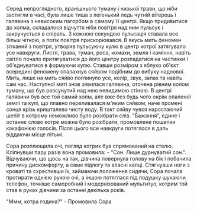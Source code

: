 Серед непроглядного, вранішнього туману і низької трави, що ніби застигли в часі, була лише тиша з легенький ледь чутній вітерець і галявина з невисоким пагорбом в самому її центрі. Якщо придивитися до холма, складалося відчуття ніби повітря над ним пульсує і закручується в спіраль. З кожною секундою пульсація ставала все більш чіткою, а потік повітря прискорювався. В якусь мить феномен зітканий з повітря, утворив пульсуючу кулю в центр котрої затягувало усе навкруги. Листя, трава, туман, роса, комахи, земля і каміння, навіть світло почало притягуватися до його центру розпадатися на частинки і об'єднуватися в формуючи кулю. Ставши розміром з яблуко об'єкт всередині феномену спалахнув сяйвом подібним до вибуху наднової. Мить, лише на мить сяйво поглинуло усе, колір, звук, запах та навіть сам час. Наступної миті знов зявилася галявина, оточена рівним колом туману, що був розсунутий над нею невидимою стіною. В центрі галявини був все той самий холм, але вже без будь чого окрім опаленої землі та кулі, що плавно переливалася м'яким сяйвом, наче промені сонця крізь кришталево чисту воду. В такт сяйву чувся наростаючий шепіт в котрому неможливо було розібрати слів. "Бажання", єдине і останнє слово котре можна було розібрати, промовлене пошепки какафонією голосів. Після цього все навкруги потяглося в даль віддаючи місце пітьмі.

Сора розплющила очі, погляд котрих був спрямований на стелю. Кліпнувши пару разів вона промовила: - "Сон. Лише дурнуватий сон.".
Відчуваючи, що щось на так, дівчина повернула голову на бік і побачила причину дискомфорту, а саме підлогу та власні капці. Стягнувши ноги з кроваті та схрестивши їх, займаючи положення сидячи, Сора почала протирати однією рукою очі, а іншою потяглася під подушку шукаючи телефон, точніше саморобний і модернізований мультитул, котрим той став в руках дівчини за останні декілька років.

"Ммм, котра година?" - Промовила Сора 